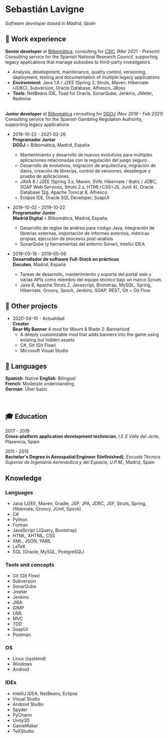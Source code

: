 # Sebastián Lavigne

_Software developer based in Madrid, Spain_

## 👔 Work experience

**Senior developer** at [Bilbomática](https://www.bilbomatica.es/), consulting for [CSIC](https://www.csic.es/) _(Mar 2021 - Present)_ <br>
Consulting service for the Spanish National Research Council, supporting legacy applications that manage subsidies to third-party investigators.
  - Analysis, development, maintenance, quality control, versioning, deployment, testing and documentation of multiple legacy applications
  - **_Environment:_** Java 1.6 / J2EE (Spring 2, Struts, Maven, Hibernate /JDBC), Subversion, Oracle Database, Alfresco, JBoss
  - **_Tools:_** NetBeans IDE, Toad for Oracle, SonarQube, Jenkins, JMeter, Redmine
<br><br>    

**Junior developer** at [Bilbomática](https://www.bilbomatica.es/) consulting for [DGOJ](https://www.ordenacionjuego.es/) _(Nov 2019 - Feb 2021)_ <br>
Consulting service for the Spanish Gambling Regulation Authority, supporting legacy applications 

* 2019-10-22 - 2021-02-26\
  **Programador Junior**\
  **DGOJ** < Bilbomática, Madrid, España
  * Mantenimiento y desarrollo de nuevos evolutivos para múltiples aplicaciones relacionadas con la regulación del juego seguro.
  * Desarrollo de evolutivos, migración de arquitectura, migración de datos, creación de librerías, control de versiones, despliegue y prueba de aplicaciones.
  * JAVA 8 / J2EE (Spring 3.x, Maven, SVN, Hibernate / Ibatis / JDBC, SOAP Web Services, Struts 2.x, HTML+CSS+JS, Junit 4), Oracle Database 12g, Apache Tomcat 8, Alfresco
  * Eclipse IDE, Oracle SQL Developer, SoapUI

* 2019-10-02 - 2019-10-22\
  **Programador Junior**\
  **Madrid Digital** < Bilbomática, Madrid, España
  * Desarrollo de reglas de análisis para código Java, integración de librerías externas, importación de informes externos, métricas propias, ejecución de procesos post-análisis
  * SonarQube (y herramientas del entorno Sonar), IntelliJ IDEA

* 2019-03-18 - 2019-05-06\
  **Desarrollador de software Full-Stack en prácticas**\
  **Docuten**, Madrid, España
  * Tareas de desarrollo, mantenimiento y soporte del portal web y varias APIs como miembro del equipo técnico bajo un marco Scrum.
  * Java 8, Apache Struts 2, Javascript, Bootstrap, MySQL, Spring, Hibernate, Groovy, Spock, Jenkins, SOAP, REST, Git + Git Flow


## 🔧 Other projects

* 2020-04-10 - Actualidad\
  **Creator**\
  **Bear My Banner** A mod for Mount & Blade 2: Bannerlord
  * A deeply customizable mod that adds banners into the game using existing but hidden assets
  * C#, Git (Git Flow)
  * Microsoft Visual Studio

## 💬 Languages

**Spanish**: Native
**English**: Bilingual <br>
**French**: Moderate understanding <br>
**German**: Über basic <br>
<br><br>

## 🎓 Education

2017 - 2019 <br>
**Cross-platform application development technician**, *I.E.S Valle del Jerte*, Plasencia, Spain <br>
  
2011 - 2015 <br>
**Bachelor's Degree in Aerospatial Engineer (Unfinished)**, *Escuela Técnica Superior de Ingeniería Aeronáutica y del Espacio, U.P.M.*, Madrid, Spain <br>


## Knowledge

### Languages

* Java (J2EE, Maven, Gradle, JSP, JPA, JDBC, JSF, Struts, Spring, Hibernate, Groovy, JUnit, Spock)
* C#
* Python
* Fortran
* JavaScript (JQuery, Bootstrap)
* HTML, XHTML, CSS
* XML, JSON, YAML
* LaTeX
* SQL (Oracle, MySQL, PostgreSQL)

### Tools and concepts

* Git (Git Flow)
* Subversion
* SonarQube
* Jmeter
* Jenkins
* JIRA
* GIMP
* UML
* MVC
* TDD
* SoapUI
* Postman
 
### OS

* Linux (systemd)
* Windows
* Android

### IDEs

* IntelliJ IDEA, NetBeans, Eclipse
* Visual Studio
* Android Studio
* Spyder
* PyCharm
* Unity3D
* GameMaker
* TeXStudio
